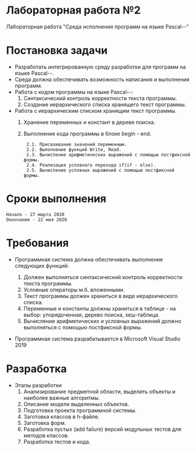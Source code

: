 # Лабораторная работа №2
Лабораторная работа "Среда исполнения программ на языке Pascal--"

# Постановка задачи #
- Разработать интегрированную среду разработки для программ на языке Pascal--.
- Среда должна обеспечивать возможность написания и выполнения программ.
- Работа с кодом программы на языке Pascal--:
    1. Синтаксический контроль корректности текста программы.
    2. Создание иерархического списка хранящего текст программы.
- Работа с иерархическим списком хранящим текст программы.
    1. Хранение переменных и констант в дереве поиска.
    2. Выполнение кода программы в блоке begin - end.
    
    		2.1. Присваивание значений переменным.
			2.2. Выполнение функций Write, Read.
			2.3. Вычисление арифметических выражений с помощью постфиксной формы.
			2.4. Реализация условного перехода if(if - else).
			2.5. Вычисление условных выражений с помощью постфиксной формы.
 
# Сроки выполнения #
	Начало - 27 марта 2020
	Окончание - 22 мая 2020
    
# Требования #
- Программная система должна обеспечивать выполнение следующих функций:
    1. Должен выполняться синтаксический контроль корректности текста программы.
    2. Условные операторы м.б. вложенными.
    3. Текст программы должен храниться в виде иерархического списка.
    4. Переменные и константы должны храниться в таблице - на выбор: упорядоченная, дерево поиска, хеш-таблица.
    5. Вычисление арифметических и условных выражений должно выполняться с помощью постфиксной формы.

- Программная система разрабатывается в Microsoft Visual Studio 2019

# Разработка #
- Этапы разработки
    1. Анализирование предметной области, выделить объекты и наиболее важные алгоритмы.
    2. Описание модели выделенных объектов.
    3. Подготовка проекта программной системы.
    4. Заготовка классов в h-файле.
    5. Заготовка форм.
    6. Разработка пустых (add failure) версий модульных тестов для методов классов.
    7. Разработка тестов и кода.
